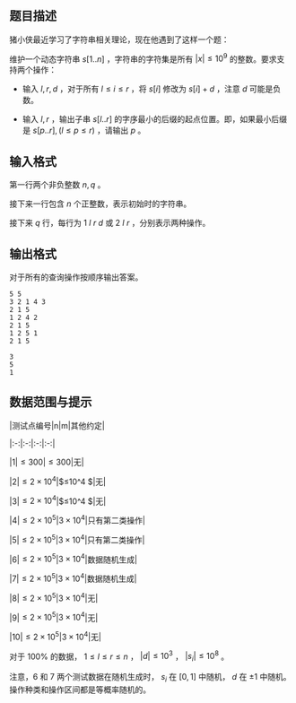 ## 题目描述

猪小侠最近学习了字符串相关理论，现在他遇到了这样一个题：

维护一个动态字符串 $s[1..n]$ ，字符串的字符集是所有 $|x| ≤ 10^9$ 的整数。要求支持两个操作：
- 输入 $l, r, d$ ，对于所有 $l ≤ i ≤ r$ ，将 $s[i]$ 修改为 $s[i] + d$ ，注意 $d$ 可能是负数。
- 输入 $l, r$ ，输出子串 $s[l..r]$ 的字ި序最小的后缀的起点位置。即，如果最小后缀是 $s[p..r],(l ≤p ≤ r)$ ，请输出 $p$ 。

## 输入格式

第一行两个非负整数 $n, q$ 。

接下来一行包含 $n$ 个正整数，表示初始时的字符串。

接下来 $q$ 行，每行为 $1$ $l$ $r$ $d$ 或 $2$ $l$ $r$ ，分别表示两种操作。

## 输出格式

对于所有的查询操作按顺序输出答案。


```input1
5 5
3 2 1 4 3
2 1 5
1 2 4 2
2 1 5
1 2 5 1
2 1 5
```

```output1
3
5
1
```

## 数据范围与提示

|测试点编号|n|m|其他约定|
|:-:|:-:|:-:|:-:|
|1|$≤ 300$|$≤ 300$|无|
|2|$≤ 2 × 10^4$|$≤10^4 $|无|
|3|$≤ 2 × 10^4$|$≤10^4 $|无|
|4|$≤ 2 × 10^5$|$3×10^4$|只有第二类操作|
|5|$≤ 2 × 10^5$|$3×10^4$|只有第二类操作|
|6|$≤ 2 × 10^5$|$3×10^4$|数据随机生成|
|7|$≤ 2 × 10^5$|$3×10^4$|数据随机生成|
|8|$≤ 2 × 10^5$|$3×10^4$|无|
|9|$≤ 2 × 10^5$|$3×10^4$|无|
|10|$≤ 2 × 10^5$|$3×10^4$|无|

对于 $100\%$ 的数据， $1 ≤ l ≤ r ≤ n$ ， $|d| ≤ 10^3$ ， $|s_i| ≤ 10^8$ 。

注意，$6$ 和 $7$ 两个测试数据在随机生成时， $s_i$ 在 $[0, 1]$ 中随机， $d$ 在 $±1$ 中随机。操作种类和操作区间都是等概率随机的。

